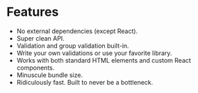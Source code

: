 # Features

* No external dependencies \(except React\).
* Super clean API.
* Validation and group validation built-in.
* Write your own validations or use your favorite library.
* Works with both standard HTML elements and custom React components.
* Minuscule bundle size.
* Ridiculously fast. Built to never be a bottleneck.


